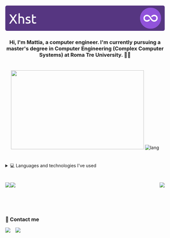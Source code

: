 <!--                                               
 8b        d8  88                               
  Y8,    ,8P   88                        ,d     
    8b  d8'    88                        88     
     Y88P      88,dPPYba,   ,adPPYba,  MM88MMM  
     d88b      88P'     8a  I8           88     
   ,8P  Y8,    88       88     Y8ba,     88     
  d8'     8b   88       88  aa    ]8I    88,    
 8P        Y8  88       88   `YbbdP"'    "Y888  
-->

<p align="center"> 
<img src="./assets/header.png" />
</p>
                                               
<h3 align="center"> Hi, I'm Mattia, a computer engineer. I'm currently pursuing a master's degree in Computer Engineering (Complex Computer Systems) at Roma Tre University. 🐒🦥 </h3>

#

<p align="center"> 
 <picture>
  <source
    srcset="https://github-readme-stats.vercel.app/api?include_all_commits=true&title_color=3ed784&icon_color=9153DB&text_color=fff&custom_title=📈%20GitHub%20stats&hide_rank=true&show_icons=true&disable_animations=true&locale=en&hide_border=true&theme=transparent&username=Xhst"
    media="(prefers-color-scheme: dark)"
  />
  <source
    srcset="https://github-readme-stats.vercel.app/api?include_all_commits=true&title_color=3ed784&icon_color=9153DB&text_color=1F2328&custom_title=📈%20GitHub%20stats&hide_rank=true&show_icons=true&disable_animations=true&locale=en&hide_border=true&theme=transparent&username=Xhst"
    media="(prefers-color-scheme: light), (prefers-color-scheme: no-preference)"
  />
  <img src="https://github-readme-stats.vercel.app/api?include_all_commits=true&title_color=3ed784&icon_color=9153DB&custom_title=📈%20GitHub%20stats&hide_rank=true&show_icons=true&disable_animations=true&locale=en&hide_border=true&username=Xhst" width="420" height="250"/>
</picture>

 <picture>
  <source
    srcset="https://github-readme-stats.vercel.app/api/top-langs?title_color=3ed784&icon_color=9153DB&text_color=fff&custom_title=🔥%20Most%20used%20languages&show_icons=true&locale=en&layout=compact&hide=jupyter%20notebook&langs_count=10&hide_border=true&theme=transparent&username=Xhst"
    media="(prefers-color-scheme: dark)"
  />
  <source
    srcset="https://github-readme-stats.vercel.app/api/top-langs?title_color=3ed784&icon_color=9153DB&text_color=1F2328&custom_title=🔥%20Most%20used%20languages&show_icons=true&locale=en&layout=compact&hide=jupyter%20notebook&langs_count=10&hide_border=true&theme=transparent&username=Xhst"
    media="(prefers-color-scheme: light), (prefers-color-scheme: no-preference)"
  />
  <img src="https://github-readme-stats.vercel.app/api/top-langs?title_color=3ed784&icon_color=9153DB&custom_title=🔥%20Most%20used%20languages&show_icons=true&locale=en&layout=compact&hide=jupyter%20notebook&langs_count=10&hide_border=true&username=Xhst" alt="lang" width="420" height="250"/> 
</picture>

#

<details><summary>💻 Languages ​​and technologies I've used</summary>
<p>
  <!-- https://github.com/tandpfun/skill-icons#icons-list -->
 <h4>Languages</h4>
 <img src="https://skillicons.dev/icons?i=java,cs,c,cpp,js,ts,py,html,css,sass,php,rust,lua,ocaml,latex">
 <h4>Technologies</h4>
 <img src="https://skillicons.dev/icons?i=spring,docker,nodejs,godot,unity,vue,ros,jquery,bootstrap,matlab,postgres,mysql,raspberrypi,wordpress,gradle,maven,hibernate,postman,kafka">
</p>
</details>

<!-- #
<details>
<summary><h3>About me 💥</h3></summary>
<p>
 <img src="./assets/cre.png" align="right" width="350" />
 <b>My main IT fields of interest are:</b> <br>
- 📚 &nbsp; Theory of computation and math <br>
- 📐 &nbsp; Software architecture and design <br>
- 🛠️ &nbsp; Algorithms and data structures <br>
- 🌐 &nbsp; Web development <br>
- 🕹️ &nbsp; Game development <br>
- 💻 &nbsp; Parallel and distributed computing <br><br>
 <b>I'm also interested in:</b> <br>
- 🌱  &nbsp; Climate and environment <br>
- 🍽️  &nbsp; Cooking <br>
- 🐛  &nbsp; Animals <br>
- 🧪  &nbsp; Science <br>
- 🧠  &nbsp; Psychology <br><br>
</p>
</details>
-->

#

<img src="https://github-readme-activity-graph.vercel.app/graph?username=Xhst&custom_title=Xhst's%20activity%20graph&bg_color=00000000&color=9153DB&line=9153DB&point=FF64DA&area_color=FF64DA&title_color=3ed784&area=true&hide_border=true" />

<img align="left" src="https://readme-typing-svg.demolab.com?font=Fira+Code&weight=300&size=15&pause=3000&color=3ED784&center=true&vCenter=true&random=false&width=435&height=18&lines=01011000+01101000+01110011+01110100+" />
<img align="right" src="https://komarev.com/ghpvc/?username=Xhst&style=flat-square&color=3ED784"/>

<br><br>

#

<h3>🔎 Contact me</h3>

<a href="https://discordapp.com/users/330365321519169536"><img src="https://skillicons.dev/icons?i=discord"></a>
&nbsp;&nbsp;
<a href="mailto:xhstmtt@gmail.com"><img src="https://skillicons.dev/icons?i=gmail"></a>

<!--
**Xhst/Xhst** is a ✨ _special_ ✨ repository because its `README.md` (this file) appears on your GitHub profile.

Here are some ideas to get you started:

- 🔭 I’m currently working on ...
- 🌱 I’m currently learning ...
- 👯 I’m looking to collaborate on ...
- 🤔 I’m looking for help with ...
- 💬 Ask me about ...
- 📫 How to reach me: ...
- 😄 Pronouns: ...
- ⚡ Fun fact: ...
-->
